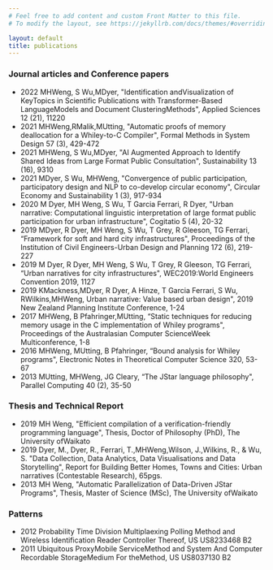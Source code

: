 ```yaml
---
# Feel free to add content and custom Front Matter to this file.
# To modify the layout, see https://jekyllrb.com/docs/themes/#overriding-theme-defaults

layout: default
title: publications
---
```


### Journal articles and Conference papers
- 2022 MHWeng, S Wu,MDyer, "Identification andVisualization of KeyTopics in Scientific Publications
with Transformer-Based LanguageModels and Document ClusteringMethods", Applied Sciences 12
(21), 11220
- 2021 MHWeng,RMalik,MUtting, "Automatic proofs of memory deallocation for a Whiley-to-C Compiler",
Formal Methods in System Design 57 (3), 429-472
- 2021 MHWeng, S Wu,MDyer, "AI Augmented Approach to Identify Shared Ideas from Large Format
Public Consultation", Sustainability 13 (16), 9310
- 2021 MDyer, S Wu, MHWeng, "Convergence of public participation, participatory design and NLP to
co-develop circular economy", Circular Economy and Sustainability 1 (3), 917-934
- 2020 M Dyer, MH Weng, S Wu, T Garcia Ferrari, R Dyer, "Urban narrative: Computational linguistic
interpretation of large format public participation for urban infrastructure", Cogitatio 5 (4), 20-32
- 2019 MDyer, R Dyer, MH Weng, S Wu, T Grey, R Gleeson, TG Ferrari, “Framework for soft and hard
city infrastructures", Proceedings of the Institution of Civil Engineers-Urban Design and Planning 172
(6), 219-227
- 2019 M Dyer, R Dyer, MH Weng, S Wu, T Grey, R Gleeson, TG Ferrari, “Urban narratives for city infrastructures",
WEC2019:World Engineers Convention 2019, 1127
- 2019 KMackness,MDyer, R Dyer, A Hinze, T Garcia Ferrari, S Wu, RWilkins,MHWeng, Urban narrative:
Value based urban design", 2019 New Zealand Planning Institute Conference, 1-24
- 2017 MHWeng, B Pfahringer,MUtting, “Static techniques for reducing memory usage in the C implementation
of Whiley programs", Proceedings of the Australasian Computer ScienceWeek Multiconference,
1-8
- 2016 MHWeng, MUtting, B Pfahringer, “Bound analysis for Whiley programs", Electronic Notes in Theoretical
Computer Science 320, 53-67
- 2013 MUtting, MHWeng, JG Cleary, “The JStar language philosophy", Parallel Computing 40 (2), 35-50

### Thesis and Technical Report
- 2019 MH Weng, "Efficient compilation of a verification-friendly programming language", Thesis, Doctor
of Philosophy (PhD), The University ofWaikato
- 2019 Dyer, M., Dyer, R., Ferrari, T.,MHWeng,Wilson, J.,Wilkins, R., & Wu, S. "Data Collection, Data
Analytics, Data Visualisations and Data Storytelling", Report for Building Better Homes, Towns and
Cities: Urban narratives (Contestable Research), 65pgs.
- 2013 MH Weng, "Automatic Parallelization of Data-Driven JStar Programs", Thesis, Master of Science
(MSc), The University ofWaikato

### Patterns
- 2012 Probability Time Division Multiplaexing Polling Method and Wireless Identification Reader Controller
Thereof, US US8233468 B2
- 2011 Ubiquitous ProxyMobile ServiceMethod and System And Computer Recordable StorageMedium
For theMethod, US US8037130 B2



